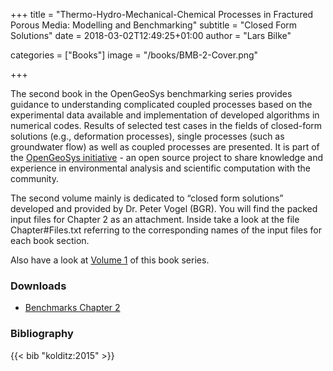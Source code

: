 +++
title = "Thermo-Hydro-Mechanical-Chemical Processes in Fractured Porous Media: Modelling and Benchmarking"
subtitle = "Closed Form Solutions"
date = 2018-03-02T12:49:25+01:00
author = "Lars Bilke"

categories = ["Books"]
image = "/books/BMB-2-Cover.png"

+++

The second book in the OpenGeoSys benchmarking series provides guidance to understanding complicated coupled processes based on the experimental data available and implementation of developed algorithms in numerical codes. Results of selected test cases in the fields of closed-form solutions (e.g., deformation processes), single processes (such as groundwater flow) as well as coupled processes are presented. It is part of the [OpenGeoSys initiative](http://www.opengeosys.org/) - an open source project to share knowledge and experience in environmental analysis and scientific computation with the community.

The second volume mainly is dedicated to “closed form solutions” developed and provided by Dr. Peter Vogel (BGR). You will find the packed input files for Chapter 2 as an attachment. Inside take a look at the file Chapter#Files.txt referring to the corresponding names of the input files for each book section.

Also have a look at [Volume 1](http://www.springer.com/de/book/9783642271762) of this book series.

<div class='note clear-both'>

### <i class="far fa-download"></i> Downloads

- [<i class="far fa-file-archive"></i> Benchmarks Chapter 2](https://ogsstorage.blob.core.windows.net/web/Books/Benchmark-Book-2/Chapter-02.zip)  
</div>

<div class='note'>

### <i class="far fa-book"></i> Bibliography

{{< bib "kolditz:2015" >}}
</div>
